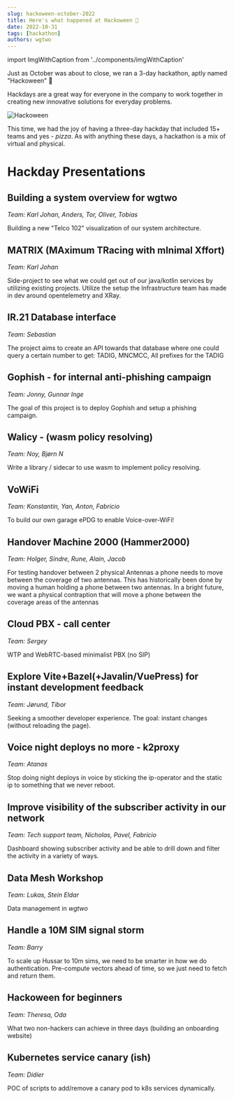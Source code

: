 ```yaml
---
slug: hackoween-october-2022
title: Here's what happened at Hackoween 🎃
date: 2022-10-31
tags: [hackathon]
authors: wgtwo
---
```


import ImgWithCaption from '../components/imgWithCaption'

Just as October was about to close, we ran a 3-day hackathon, aptly named "Hackoween" 🎃

Hackdays are a great way for everyone in the company to work together in creating new innovative solutions for everyday problems.

![Hackoween](./Hackoween.png)

<!--truncate-->

This time, we had the joy of having a three-day hackday that included 15+ teams and yes - *pizza*. As with anything these days, a hackathon is a mix of virtual and physical. 

# Hackday Presentations

## Building a system overview for wgtwo

*Team: Karl Johan, Anders, Tor, Oliver, Tobias*

Building a new "Telco 102" visualization of our system architecture.

## MATRIX (MAximum TRacing with mInimal Xffort)

*Team: Karl Johan*

Side-project to see what we could get out of our java/kotlin services by utilizing existing projects. Utilize the setup the Infrastructure team has made in dev around opentelemetry and XRay. 

## IR.21 Database interface

*Team: Sebastian*

The project aims to create an API towards that database where one could query a certain number to get: TADIG, MNCMCC, All prefixes for the TADIG

## Gophish - for internal anti-phishing campaign

*Team: Jonny, Gunnar Inge*

The goal of this project is to deploy Gophish and setup a phishing campaign. 

## Walicy - (wasm policy resolving)

*Team: Noy, Bjørn N*

Write a library / sidecar to use wasm to implement policy resolving.

## VoWiFi

*Team: Konstantin, Yan, Anton, Fabricio*

To build our own garage ePDG to enable Voice-over-WiFi!

## Handover Machine 2000 (Hammer2000)

*Team: Holger, Sindre, Rune, Alain, Jacob*

For testing handover between 2 physical Antennas a phone needs to move between the coverage of two antennas. This has historically been done by moving a human holding a phone between two antennas. In a bright future, we want a physical contraption that will move a phone between the coverage areas of the antennas

## Cloud PBX - call center

*Team: Sergey*

WTP and WebRTC-based minimalist PBX (no SIP)

## Explore Vite+Bazel(+Javalin/VuePress) for instant development feedback

*Team: Jørund, Tibor*

Seeking a smoother developer experience. The goal: instant changes (without reloading the page). 

## Voice night deploys no more - k2proxy

*Team: Atanas*

Stop doing night deploys in voice by sticking the ip-operator and the static ip to something that we never reboot.

## Improve visibility of the subscriber activity in our network

*Team: Tech support team, Nicholas, Pavel, Fabricio*

Dashboard showing subscriber activity and be able to drill down and filter the activity in a variety of ways. 

## Data Mesh Workshop

*Team: Lukas, Stein Eldar*

Data management in *wgtwo*

## Handle a 10M SIM signal storm

*Team: Barry*

To scale up Hussar to 10m sims, we need to be smarter in how we do authentication.
Pre-compute vectors ahead of time, so we just need to fetch and return them. 

## Hackoween for beginners

*Team: Theresa, Oda*

What two non-hackers can achieve in three days (building an onboarding website)

## Kubernetes service canary (ish)

*Team: Didier*

POC of scripts to add/remove a canary pod to k8s services dynamically.


